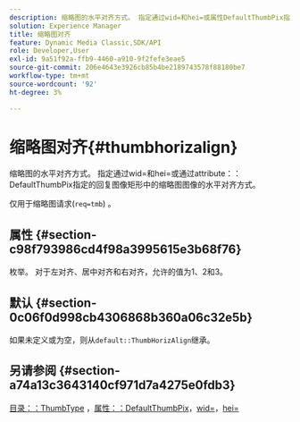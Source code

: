 ```yaml
---
description: 缩略图的水平对齐方式。 指定通过wid=和hei=或属性DefaultThumbPix指定的回复图像矩形中的缩略图图像的水平对齐方式。
solution: Experience Manager
title: 缩略图对齐
feature: Dynamic Media Classic,SDK/API
role: Developer,User
exl-id: 9a51f92a-ffb9-4460-a910-9f2fefe3eae5
source-git-commit: 206e4643e3926cb85b4be2189743578f88180be7
workflow-type: tm+mt
source-wordcount: '92'
ht-degree: 3%

---
```


# 缩略图对齐{#thumbhorizalign}

缩略图的水平对齐方式。 指定通过wid=和hei=或通过attribute：：DefaultThumbPix指定的回复图像矩形中的缩略图图像的水平对齐方式。

仅用于缩略图请求(`req=tmb`) 。

## 属性 {#section-c98f793986cd4f98a3995615e3b68f76}

枚举。 对于左对齐、居中对齐和右对齐，允许的值为1、2和3。

## 默认 {#section-0c06f0d998cb4306868b360a06c32e5b}

如果未定义或为空，则从`default::ThumbHorizAlign`继承。

## 另请参阅 {#section-a74a13c3643140cf971d7a4275e0fdb3}

[目录：：ThumbType](../../../../../is-api/image-catalog/image-serving-api-ref/c-image-catalog-reference/c-image-svg-data-reference/c-image-data-reference/r-thumbtype-cat.md#reference-41149ddffc8749cba2f8d9c8e2611e03) ，[属性：：DefaultThumbPix](../../../../../is-api/image-catalog/image-serving-api-ref/c-image-catalog-reference/c-attributes-reference/r-defaultthumbpix.md#reference-cf52bb74bed2466e8bc8adb0cacd6141)，[wid=](../../../../../is-api/http-ref/image-serving-api-ref/c-http-protocol-reference/c-command-reference/r-is-http-wid.md#reference-bfeadcb67bf4485f851eb21345527e47)，[hei=](../../../../../is-api/http-ref/image-serving-api-ref/c-http-protocol-reference/c-command-reference/r-is-http-hei.md#reference-6d6f556ccc0e4b98a815e8a5c1944a96)
